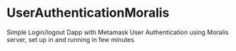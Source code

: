 # UserAuthenticationMoralis

Simple Login/logout Dapp with Metamask User Authentication using Moralis server, set up in and running in few minutes
